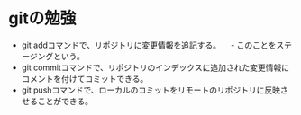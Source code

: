 # gitの勉強
- git addコマンドで、リポジトリに変更情報を追記する。
　- このことをステージングという。
- git commitコマンドで、リポジトリのインデックスに追加された変更情報にコメントを付けてコミットできる。
- git pushコマンドで、ローカルのコミットをリモートのリポジトリに反映させることができる。
